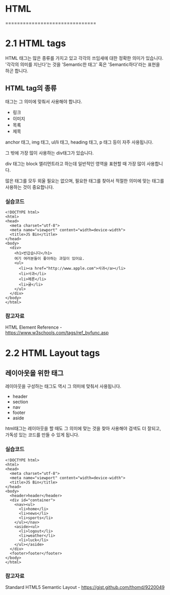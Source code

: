 # HTML

===============================

# 2.1 HTML tags

HTML 태그는 많은 종류를 가지고 있고 각각의 쓰임새에 대한 정확한 의미가 있습니다.
'각각의 의미를 지닌다'는 것을 'Semantic한 태그' 혹은 'Semantic하다'라는 표현을 하곤 합니다.

## HTML tag의 종류

태그는 그 의미에 맞춰서 사용해야 합니다.

* 링크
* 이미지
* 목록
* 제목

anchor 태그, img 태그, ul/li 태그, heading 태그, p 태그 등이 자주 사용됩니다.

그 밖에 가장 많이 사용하는 div태그가 있습니다.

div 태그는 block 엘리먼트라고 하는데 일반적인 영역을 표현할 때 가장 많이 사용합니다. 

많은 태그를 모두 외울 필요는 없으며, 필요한 태그를 찾아서 적절한 의미에 맞는 태그를 사용하는 것이 중요합니다.


### 실습코드
```
<!DOCTYPE html>
<html>
<head>
  <meta charset="utf-8">
  <meta name="viewport" content="width=device-width">
  <title>JS Bin</title>
</head>
<body>
  <div>
    <h1>반갑습니다</h1>
    여기 여러분들이 좋아하는 과일이 있어요.
    <ul>
      <li><a href="http://www.apple.com">사과</a></li>
      <li>사과</li>
      <li>메론</li>
      <li>귤</li>
    </ul>
  </div>
</body>
</html>
```

### 참고자료
HTML Element Reference - https://www.w3schools.com/tags/ref_byfunc.asp


# 2.2 HTML Layout tags

## 레이아웃을 위한 태그

레이아웃을 구성하는 태그도 역시 그 의미에 맞춰서 사용됩니다. 

* header
* section
* nav
* footer
* aside

html태그는 레이아웃을 할 때도 그 의미에 맞는 것을 찾아 사용해야 검색도 더 잘되고, 가독성 있는 코드를 만들 수 있게 됩니다. 

### 실습코드
```
<!DOCTYPE html>
<html>
<head>
  <meta charset="utf-8">
  <meta name="viewport" content="width=device-width">
  <title>JS Bin</title>
</head>
<body>
  <header>header</header>
  <div id="container"> 
    <nav><ul>
      <li>home</li>
      <li>news</li>
      <li>sports</li>
    </ul></nav>
    <aside><ul>
      <li>logout</li>
      <li>weather</li>
      <li>luck</li>
    </ul></aside>
  </div>
  <footer>footer</footer>
</body>
</html>
```


### 참고자료
Standard HTML5 Semantic Layout - https://gist.github.com/thomd/9220049
